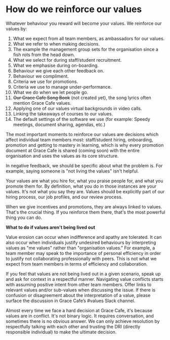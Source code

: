 # How do we reinforce our values

Whatever behaviour you reward will become your values. We reinforce our values by:

1. What we expect from all team members, as ambassadors for our values.
2. What we refer to when making decisions.
3. The example the management group sets for the organisation since a fish rots from the head down.
4. What we select for during staff/student recruitment.
5. What we emphasise during on-boarding.
6. Behaviour we give each other feedback on.
7. Behaviour we compliment.
8. Criteria we use for promotions.
9. Criteria we use to manage under-performance.
10. What we do when we let people go.
11. ~~Our Grace Cafe Song Book~~ \(not created yet\), the song lyrics often mention Grace Cafe values.
12. Applying one of our values virtual backgrounds in video calls.
13. Linking the takeaways of courses to our values.
14. The default settings of the software we use \(for example: Speedy meetings, document sharing, agendas, etc.\)

The most important moments to reinforce our values are decisions which affect individual team members most: staff/student hiring, onboarding, promotion and getting to mastery in learning, which is why every promotion document at Grace Cafe is shared \(coming soon\) with the entire organisation and uses the values as its core structure.

In negative feedback, we should be specific about what the problem is. For example, saying someone is "not living the values" isn't helpful.

Your values are what you hire for, what you praise people for, and what you promote them for. By definition, what you do in those instances are your values. It's not what you say they are. Values should be explicitly part of our hiring process, our job profiles, and our review process.

When we give incentives and promotions, they are always linked to values. That's the crucial thing. If you reinforce them there, that's the most powerful thing you can do. 



**What to do if values aren't being lived out**

Value erosion can occur when indifference and apathy are tolerated. It can also occur when individuals justify undesired behaviours by interpreting values as "me values" rather than "organisation values." For example, a team member may speak to the importance of personal efficiency in order to justify not collaborating professionally with peers. This is not what we expect from team members in terms of efficiency and collaboration.

If you feel that values are not being lived out in a given scenario, speak up and ask for context in a respectful manner. Navigating value conflicts starts with assuming positive intent from other team members. Offer links to relevant values and/or sub-values when discussing the issue. If there is confusion or disagreement about the interpretation of a value, please surface the discussion in Grace Cafe’s \#values Slack channel.

Almost every time we face a hard decision at Grace Cafe, it's because values are in conflict. It's not binary logic. It requires conversation, and sometimes there is no obvious answer. We can only achieve resolution by respectfully talking with each other and trusting the DRI \(directly responsible individual\) to make the ultimate decision.



